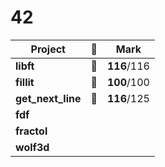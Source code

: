 # 42

Project           | :eggplant: | Mark        |
----------------- | ---------- | ----------- |
**libft**         | :eggplant: | **116**/116 |
**fillit**        | :eggplant: | **100**/100 |
**get_next_line** | :eggplant: | **116**/125 |
**fdf**           |            |             |
**fractol**       |            |             |
**wolf3d**        |            |             |
